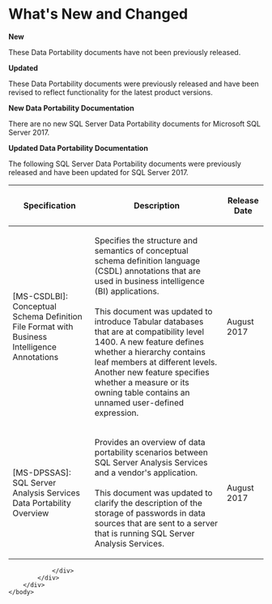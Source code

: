 <html dir="LTR" xmlns:mshelp="http://msdn.microsoft.com/mshelp" xmlns:ddue="http://ddue.schemas.microsoft.com/authoring/2003/5" xmlns:xlink="http://www.w3.org/1999/xlink" xmlns:tool="http://www.microsoft.com/tooltip">
    <head>
        <meta http-equiv="Content-Type" content="text/html; CHARSET=utf-8"></meta>
        <meta name="save" content="history"></meta>
        <title>What's New and Changed</title>
        <xml>
            <mshelp:toctitle title="What's New and Changed"></mshelp:toctitle>
            <mshelp:rltitle title="What's New and Changed"></mshelp:rltitle>
            <mshelp:keyword index="A" term="62997c70-b816-4f30-82f5-333503fe52e2"></mshelp:keyword>
            <mshelp:attr name="DCSext.ContentType" value="open specification"></mshelp:attr>
            <mshelp:attr name="AssetID" value="62997c70-b816-4f30-82f5-333503fe52e2"></mshelp:attr>
            <mshelp:attr name="TopicType" value="kbRef"></mshelp:attr>
            <mshelp:attr name="DCSext.Title" value="What's New and Changed" />
        </xml>
    </head>
    <body>
        <div id="header">
            <h1 class="heading">What's New and Changed</h1>
        </div>
        <div id="mainSection">
            <div id="mainBody">
                <div id="allHistory" class="saveHistory"></div>
                <div id="sectionSection0" class="section" name="collapseableSection">
                    

<p><b>New</b></p>

<p>These Data Portability documents have not been previously
released.</p>

<p><b>Updated</b></p>

<p>These Data Portability documents were previously released
and have been revised to reflect functionality for the latest product versions.</p>

<p><b>New Data Portability Documentation</b></p>

<p>There are no new SQL Server Data Portability documents for
Microsoft SQL Server 2017.</p>

<p><b>Updated Data Portability Documentation</b></p>

<p>The following SQL Server Data Portability documents were
previously released and have been updated for SQL Server 2017.</p>

<table>
 <thead>
  <tr>
   <th>
   <p>Specification</p>
   </th>
   <th>
   <p>Description</p>
   </th>
   <th>
   <p>Release Date</p>
   </th>
  </tr>
 </thead>
 <tr>
  <td>
  <p><mshelp:link keywords="336647b0-95bf-4375-962d-4024c4554faa" tabindex="0">[MS-CSDLBI]:
  Conceptual Schema Definition File Format with Business Intelligence Annotations</mshelp:link></p>
  </td>
  <td>
  <p>Specifies the structure and semantics of conceptual
  schema definition language (CSDL) annotations that are used in business
  intelligence (BI) applications. <br>
  <br>
  This document was updated to introduce Tabular databases that are at
  compatibility level 1400. A new feature defines whether a hierarchy contains
  leaf members at different levels. Another new feature specifies whether a
  measure or its owning table contains an unnamed user-defined expression.</p>
  </td>
  <td>
  <p>August 2017</p>
  </td>
 </tr>
 <tr>
  <td>
  <p><mshelp:link keywords="d3671d14-b30f-4224-86e4-87aa3088d362" tabindex="0">[MS-DPSSAS]:
  SQL Server Analysis Services Data Portability Overview</mshelp:link></p>
  </td>
  <td>
  <p>Provides an overview of data portability scenarios
  between SQL Server Analysis Services and a vendor's application. <br>
  <br>
  This document was updated to clarify the description of the storage of
  passwords in data sources that are sent to a server that is running SQL
  Server Analysis Services.</p>
  </td>
  <td>
  <p>August 2017</p>
  </td>
 </tr>
</table>

<p> </p>


                </div>
            </div>
        </div>
    </body>
</html>
